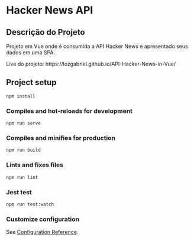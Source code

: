 # Hacker News API

## Descrição do Projeto
<p>Projeto em Vue onde é consumida a API Hacker News e apresentado seus dados em uma SPA.</p>
Live do projeto: https://lozgabriel.github.io/API-Hacker-News-in-Vue/

## Project setup
```
npm install
```

### Compiles and hot-reloads for development
```
npm run serve
```

### Compiles and minifies for production
```
npm run build
```

### Lints and fixes files
```
npm run lint
```
### Jest test
```
npm run test:watch
```

### Customize configuration
See [Configuration Reference](https://cli.vuejs.org/config/).

